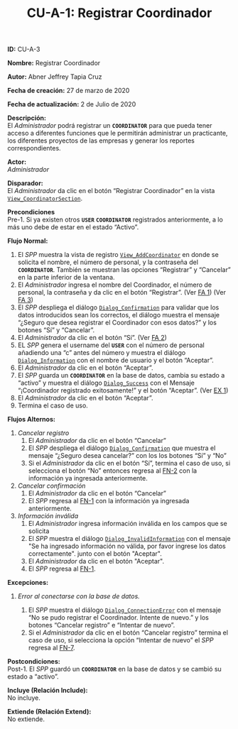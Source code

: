 ﻿---
layout: page
title: "CU-A-1: Registrar Coordinador"
permalink: /design-specification/uc-descriptions/administrator/cu-a-1/
hide_hero: true
---

**ID:** CU-A-3

**Nombre:** Registrar Coordinador

**Autor:** Abner Jeffrey Tapia Cruz

**Fecha de creación:** 27 de marzo de 2020

**Fecha de actualización:** 2 de Julio de 2020

**Descripción:**  
El *Administrador* podrá registrar un **`COORDINATOR`** para que pueda tener acceso a diferentes funciones que le permitirán administrar un practicante, los diferentes proyectos de las empresas y generar los reportes correspondientes.

**Actor:**  
*Administrador* 

**Disparador:**  
El *Administrador* da clic en el botón “Registrar Coordinador” en la vista [`View_CoordinatorSection`][VCSE].

**Precondiciones**  
Pre-1. Si ya existen otros **`USER`** **`COORDINATOR`** registrados anteriormente, a lo más uno debe de estar en el estado “Activo”.

**Flujo Normal:**  

  1. <a id="FN1"><i></i></a>El *SPP* muestra la vista de registro [`View_AddCoordinator`][VACR] en donde se solicita el nombre, el número de personal, y la contraseña del **`COORDINATOR`**. También se muestran las opciones “Registrar” y “Cancelar” en la parte inferior de la ventana.
  2. <a id="FN2"><i></i></a>El *Administrador* ingresa el nombre del Coordinador, el número de personal, la contraseña y da clic en el botón “Registrar”. (Ver <a href="#FA1">FA 1</a>) (Ver <a href="#FA3">FA 3</a>)
  3. El *SPP* despliega el diálogo [`Dialog_Confirmation`][DLCO] para validar que los datos introducidos sean los correctos, el diálogo muestra el mensaje “¿Seguro que desea registrar el Coordinador con esos datos?” y los botones “Sí” y “Cancelar”.
  4. El *Administrador* da clic en el botón “Sí”. (Ver <a href="#FA2">FA 2</a>)
  5. EL *SPP* genera el username del **`USER`** con el número de personal añadiendo una “c” antes del número y muestra el diálogo [`Dialog_Information`][DLI] con el nombre de usuario y el botón “Aceptar”.
  6. El *Administrador* da clic en el botón “Aceptar”.
  7. <a id="FN7"><i></i></a>El *SPP* guarda un **`COORDINATOR`** en la base de datos, cambia su estado a “activo” y muestra el diálogo [`Dialog_Success`][DLSU] con el Mensaje “¡Coordinador registrado exitosamente!” y el botón “Aceptar”. (Ver <a href="#EX1">EX 1</a>)
  8. El *Administrador* da clic en el botón “Aceptar”.
  9. Termina el caso de uso.
  
**Flujos Alternos:**  
1. <a id="FA1"><i></i></a>*Cancelar registro*
	1. El *Administrador* da clic en el botón “Cancelar”
	2. El *SPP* despliega el diálogo [`Dialog_Confirmation`][DLCO] que muestra el mensaje “¿Seguro desea cancelar?” con los los botones “Sí” y “No”
	3. Si el *Administrador* da clic en el botón “Sí”, termina el caso de uso, si selecciona el botón “No” entonces regresa al <a href="#FN2">FN-2</a> con la información ya ingresada anteriormente.
2. <a id="FA2"><i></i></a>*Cancelar confirmación*
	1. El *Administrador* da clic en el botón “Cancelar”
	2. El *SPP* regresa al <a href="#FN1">FN-1</a> con la información ya ingresada anteriormente.
3. <a id="FA3"><i></i></a>*Información inválida*
	1. El *Administrador* ingresa información inválida en los campos que se solicita
	2. El *SPP* muestra el diálogo [`Dialog_InvalidInformation`][DLII] con el mensaje "Se ha ingresado información no válida, por favor ingrese los datos correctamente". junto con el botón "Aceptar".
	3. El *Administrador* da clic en el botón "Aceptar".
	4. El *SPP* regresa al <a href="#FN1">FN-1</a>.

**Excepciones:**  
1. <a id="EX1"><i></i></a>*Error al conectarse con la base de datos.*
 
	1. El *SPP* muestra el diálogo [`Dialog_ConnectionError`][DLCE] con el mensaje “No se pudo registrar el Coordinador. Intente de nuevo.” y los botones “Cancelar registro” e “Intentar de nuevo”.
	2. Si el *Administrador* da clic en el botón “Cancelar registro” termina el caso de uso, si selecciona la opción “Intentar de nuevo” el *SPP* regresa al <a href="#FN7">FN-7</a>.

**Postcondiciones:**  
Post-1. El *SPP* guardó un **`COORDINATOR`** en la base de datos y se cambió su estado a “activo”.

**Incluye (Relación Include):**  
No incluye.

**Extiende (Relación Extend):**  
No extiende.

[VACR]: https://raw.githubusercontent.com/Phalord/PracticasProfesionales/gh-pages/assets/imgs/prototypes/administrator/View_AddCoordinator.png "`View_AddCoordinator` Prototype"
[VCSE]: https://raw.githubusercontent.com/Phalord/PracticasProfesionales/gh-pages/assets/imgs/prototypes/administrator/View_CoordinatorSection.png "`View_CoordinatorSection` Prototype"
[DLCO]: https://raw.githubusercontent.com/Phalord/PracticasProfesionales/gh-pages/assets/imgs/prototypes/generals/Dialog_Confirmation.png "`Dialog_Confirmation` Prototype"
[DLSU]: https://raw.githubusercontent.com/Phalord/PracticasProfesionales/gh-pages/assets/imgs/prototypes/generals/Dialog_Success.png "`Dialog_Success` Prototype"
[DLII]: https://raw.githubusercontent.com/Phalord/PracticasProfesionales/gh-pages/assets/imgs/prototypes/generals/Dialog_InvalidInformation.png "`Dialog_InvalidInformation` Prototype"
[DLCE]: https://raw.githubusercontent.com/Phalord/PracticasProfesionales/gh-pages/assets/imgs/prototypes/generals/Dialog_ConnectionError.png "`Dialog_ConnectionError` Prototype"
[DLI]: https://raw.githubusercontent.com/Phalord/PracticasProfesionales/gh-pages/assets/imgs/prototypes/generals/Dialog_Information.png "`Dialog_Information` Prototype"